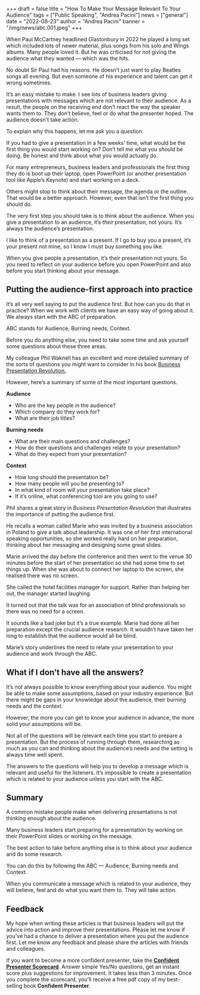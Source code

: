 +++
draft = false
title = "How To Make Your Message Relevant To Your Audience"
tags = ["Public Speaking", "Andrea Pacini"]
news = ["general"]
date = "2022-08-23"
author = "Andrea Pacini"
banner = "/img/news/abc.001.jpeg"
+++
<!--StartFragment-->

When Paul McCartney headlined Glastonbury in 2022 he played a long set which included lots of newer material, plus songs from his solo and Wings albums. Many people loved it. But he was criticised for not giving the audience what they wanted — which was the hits.

No doubt Sir Paul had his reasons. He doesn’t just want to play Beatles songs all evening. But even someone of his experience and talent can get it wrong sometimes. 

It’s an easy mistake to make. I see lots of business leaders giving presentations with messages which are not relevant to their audience. As a result, the people on the receiving end don’t react the way the speaker wants them to. They don’t believe, feel or do what the presenter hoped. The audience doesn't take action. 

To explain why this happens, let me ask you a question. 

If you had to give a presentation in a few weeks’ time, what would be the first thing you would start working on? Don’t tell me what you *should* be doing. Be honest and think about what you would actually do.

For many entrepreneurs, business leaders and professionals the first thing they do is boot up their laptop, open PowerPoint (or another presentation tool like Apple’s Keynote) and start working on a deck.

Others might stop to think about their message, the agenda or the outline. That would be a better approach. However, even that isn’t the first thing you should do.

The very first step you should take is to think about the audience. When you give a presentation to an audience, it’s *their* presentation, not yours. It’s always the audience’s presentation.

I like to think of a presentation as a present. If I go to buy you a present, it’s your present not mine, so I know I must buy something you like. 

When you give people a presentation, it’s their presentation not yours. So you need to reflect on your audience before you open PowerPoint and also before you start thinking about your message. 

## Putting the audience-first approach into practice

It’s all very well saying to put the audience first. But how can you do that in practice? When we work with clients we have an easy way of going about it. We always start with the ABC of preparation. 

ABC stands for Audience, Burning needs, Context. 

Before you do anything else, you need to take some time and ask yourself some questions about these three areas.

My colleague Phil Waknell has an excellent and more detailed summary of the sorts of questions you might want to consider in his book [Business Presentation Revolution.](https://www.ideasonstage.com/business-presentation-revolution/book/) 

However, here’s a summary of some of the most important questions.

**Audience**

* Who are the key people in the audience? 
* Which company do they work for? 
* What are their job titles? 

**Burning needs**

* What are their main questions and challenges?
* How do their questions and challenges relate to your presentation?
* What do they expect from your presentation?

**Context**

* How long should the presentation be?
* How many people will you be presenting to? 
* In what kind of room will your presentation take place? 
* If it’s online, what conferencing tool are you going to use?

Phil shares a great story in *Business Presentation Revolution* that illustrates the importance of putting the audience first.

He recalls a woman called Marie who was invited by a business association in Poland to give a talk about leadership. It was one of her first international speaking opportunities, so she worked really hard on her preparation, thinking about her messaging and designing some great slides.

Marie arrived the day before the conference and then went to the venue 30 minutes before the start of her presentation so she had some time to set things up. When she was about to connect her laptop to the screen, she realised there was no screen. 

She called the hotel facilities manager for support. Rather than helping her out, the manager started laughing.

It turned out that the talk was for an association of blind professionals so there was no need for a screen.

It sounds like a bad joke but it’s a true example. Marie had done all her preparation except the crucial audience research. It wouldn’t have taken her long to establish that the audience would all be blind.

Marie’s story underlines the need to relate your presentation to your audience and work through the ABC.

## What if I don’t have all the answers?

It’s not always possible to know everything about your audience. You might be able to make some assumptions, based on your industry experience. But there might be gaps in your knowledge about the audience, their burning needs and the context. 

However, the more you can get to know your audience in advance, the more solid your assumptions will be. 

Not all of the questions will be relevant each time you start to prepare a presentation. But the process of running through them, researching as much as you can and thinking about the audience’s needs and the setting is always time well spent. 

The answers to the questions will help you to develop a message which is relevant and useful for the listeners. It’s impossible to create a presentation which is related to your audience unless you start with the ABC. 

## Summary

A common mistake people make when delivering presentations is not thinking enough about the audience.

Many business leaders start preparing for a presentation by working on their PowerPoint slides or working on the message.

The best action to take before anything else is to think about your audience and do some research.

You can do this by following the ABC — Audience, Burning needs and Context.

When you communicate a message which is related to your audience, they will believe, feel and do what you want them to. They will take action. 

## Feedback 

My hope when writing these articles is that business leaders will put the advice into action and improve their presentations. Please let me know if you’ve had a chance to deliver a presentation where you put the audience first. Let me know any feedback and please share the articles with friends and colleagues.

If you want to become a more confident presenter, take the **[Confident Presenter Scorecard](https://presentationscorecard.scoreapp.com/)**. Answer simple Yes/No questions, get an instant score plus suggestions for improvement. It takes less than 3 minutes. Once you complete the scorecard, you’ll receive a free pdf copy of my best-selling book **Confident Presenter**.

<!--EndFragment-->